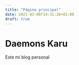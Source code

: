```yaml
---
title: "Página principal"
date: 2021-03-06T14:31:26+01:00
draft: true
---
```

# Daemons Karu
Este mi blog personal


